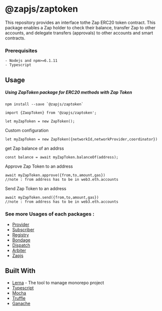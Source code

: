 # @zapjs/zaptoken

This repository provides an interface tothe  Zap ERC20 token contract. This package enables a Zap holder to check their balance, transfer Zap to other accounts, and delegate transfers (approvals) to other accounts and smart contracts.

### Prerequisites
```
- Nodejs and npm>=6.1.11
- Typescript
```

## Usage
##### Using ZapToken package for ERC20 methods with Zap Token
```
npm install --save `@zapjs/zaptoken`
```
```
import {ZaopToken} from '@zapjs/zaptoken';

let myZapToken = new ZapToken();
```

Custom configuration
```
let myZapToken = new ZapToken({networkId,networkProvider,coordinator})
```

get Zap balance of an addrss
```
const balance = await myZapToken.balanceOf(address);
```
Approve Zap Token to an address
```
await myZapToken.approve({from,to,amount,gas})
//note : from address has to be in web3.eth.accounts
```
Send Zap Token to an address
```
await myZapToken.send({from,to,amount,gas})
//note : from address has to be in web3.eth.accounts
```

### See more Usages of each packages :
* [Provider](https://github.com/zapproject/Zap-monorepo/tree/master/packages/Provider/README.md)
* [Subscriber](https://github.com/zapproject/Zap-monorepo/tree/master/packages/Subscriber/README.md)
* [Registry](https://github.com/zapproject/zap-monorepo/blob/master/packages/Registry/README.md)
* [Bondage](https://github.com/zapproject/Zap-monorepo/tree/master/packages/Bondage/README.md)
* [Dispatch](https://github.com/zapproject/Zap-monorepo/tree/master/packages/Dispatch/README.md)
* [Arbiter](https://github.com/zapproject/Zap-monorepo/tree/master/packages/Arbiter/README.md)
* [Zapjs](https://github.com/zapproject/Zap-monorepo/tree/master/packages/ZapJs/README.md)



## Built With

* [Lerna](https://lernajs.io/) - The tool to manage monorepo project
* [Typescript](https://www.typescriptlang.org/)
* [Mocha](https://mochajs.org/)
* [Truffle](https://truffleframework.com/)
* [Ganache](https://truffleframework.com/ganache)
